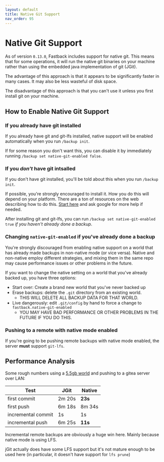 ```yaml
---
layout: default
title: Native Git Support
nav_order: 95
---
```



# Native Git Support

As of version `0.13.0`, Fastback includes support for native git.  This means that for some operations, it 
will run the native git binaries on your machine rather than using the embedded java implementation of git (JGit).

The advantage of this approach is that it appears to be significantly faster in many cases.  It may
also be less wasteful of disk space.

The disadvantage of this approach is that you can't use it unless you first install git on your machine.


## How to Enable Native Git Support

### If you already have git installed

If you already have git and git-lfs installed, native support will be enabled automatically when you
run `/backup init`.  

If for some reason you don't want this, you can disable it by immediately running 
`/backup set native-git-enabled false`.

### If you *don't* have git intsalled

If you don't have git installed, you'll be told about this when you run `/backup init`.  

If possible, you're strongly encouraged to install it.  How you do this will depend on
your platform.  There are a ton of resources on the web describing how to do this.  [Start here](https://github.com/git-lfs/git-lfs/wiki/Installation) and ask google for more help if needed.

After installing git and git-lfs, you can run `/backup set native-git-enabled true` *if you haven't
already done a backup*. 

### Changing `native-git-enabled` if you've already done a backup

You're strongly discouraged from enabling native support on a world that has already made backups in non-native mode 
(or vice versa).  Native and non-native employ different strategies, and mixing them in the same repo may cause performance
issues or other problems in the future.

If you want to change the native setting on a world that you've already backed up, you have three options:

* Start over: Create a brand new world that you've never backed up
* Erase backups: delete the `.git` directory from an existing world.  
  * THIS WILL DELETE ALL BACKUP DATA FOR THAT WORLD.
* Live dangerously: edit `.git/config` by hand to force a change to `fastback.native-git-enabled`
  * YOU MAY HAVE BAD PERFORMANCE OR OTHER PROBLEMS IN THE FUTURE IF YOU DO THIS.

### Pushing to a remote with native mode enabled

If you're going to be pushing remote backups with native mode enabled, the server **must** support `git-lfs`.   


## Performance Analysis

Some rough numbers using a [5.5gb world](https://hermitcraft.fandom.com/wiki/Season_4) and pushing to a gitea server
over LAN:


| Test               | JGit     | Native  | 
|--------------------|----------|---------|
| first commit       | 2m 20s   | **23s** |
| first push         | 6m 18s   | 8m 34s  |
| incremental commit | 1s       | 1s      |
| incremental push   | 6m 25s   | **11s** |

Incremental remote backups are obviously a huge win here.  Mainly because native mode is using LFS.

jGit actually does have some LFS support but it's not mature enough to be used here (in particular, it doesn't
have support for `lfs prune`)

